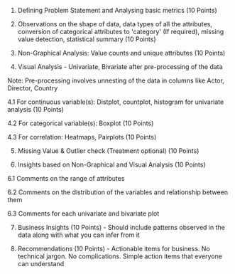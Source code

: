 1. Defining Problem Statement and Analysing basic metrics (10 Points)

2. Observations on the shape of data, data types of all the attributes, conversion of categorical attributes to 'category' (If required), missing value detection, statistical summary (10 Points)

3. Non-Graphical Analysis: Value counts and unique attributes ​​(10 Points)

4. Visual Analysis - Univariate, Bivariate after pre-processing of the data

Note: Pre-processing involves unnesting of the data in columns like Actor, Director, Country

4.1 For continuous variable(s): Distplot, countplot, histogram for univariate analysis (10 Points)

4.2 For categorical variable(s): Boxplot (10 Points)

4.3 For correlation: Heatmaps, Pairplots (10 Points)

5. Missing Value & Outlier check (Treatment optional) (10 Points)

6. Insights based on Non-Graphical and Visual Analysis (10 Points)

6.1 Comments on the range of attributes

6.2 Comments on the distribution of the variables and relationship between them

6.3 Comments for each univariate and bivariate plot

7. Business Insights (10 Points) - Should include patterns observed in the data along with what you can infer from it

8. Recommendations (10 Points) - Actionable items for business. No technical jargon. No complications. Simple action items that everyone can understand
